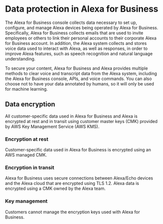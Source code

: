 # Data protection in Alexa for Business<a name="data-protection"></a>

The Alexa for Business console collects data necessary to set up, configure, and manage Alexa devices being operated by Alexa for Business\. Specifically, Alexa for Business collects emails that are used to invite employees or others to link their personal accounts to their corporate Alexa for Business account\. In addition, the Alexa system collects and stores voice data used to interact with Alexa, as well as responses, in order to improve Alexa features, such as speech recognition and natural language understanding\.

To secure your content, Alexa for Business and Alexa provides multiple methods to clear voice and transcript data from the Alexa system, including the Alexa for Business console, APIs, and voice commands\. You can also choose not to have your data annotated by humans, so it will only be used for machine learning\.

## Data encryption<a name="data-encryption"></a>

All customer\-specific data used in Alexa for Business and Alexa is encrypted at rest and in transit using customer master keys \(CMK\) provided by AWS Key Management Service \(AWS KMS\)\.

### Encryption at rest<a name="encryption-rest"></a>

Customer\-specific data used in Alexa for Business is encrypted using an AWS managed CMK\.

### Encryption in transit<a name="encryption-transit"></a>

Alexa for Business uses secure connections between Alexa/Echo devices and the Alexa cloud that are encrypted using TLS 1\.2\. Alexa data is encrypted using a CMK owned by the Alexa team\.

### Key management<a name="key-management"></a>

Customers cannot manage the encryption keys used with Alexa for Business\.